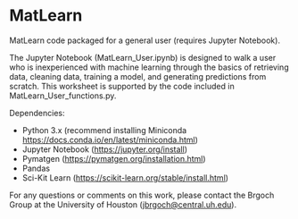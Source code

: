 # MatLearn
MatLearn code packaged for a general user (requires Jupyter Notebook).

The Jupyter Notebook (MatLearn_User.ipynb) is designed to walk a user who is inexperienced with machine learning through the basics of retrieving data, cleaning data, training a model, and generating predictions from scratch. This worksheet is supported by the code included in MatLearn_User_functions.py.

Dependencies:
- Python 3.x (recommend installing Miniconda https://docs.conda.io/en/latest/miniconda.html)
- Jupyter Notebook (https://jupyter.org/install)
- Pymatgen (https://pymatgen.org/installation.html)
- Pandas
- Sci-Kit Learn (https://scikit-learn.org/stable/install.html)

For any questions or comments on this work, please contact the Brgoch Group at the University of Houston (jbrgoch@central.uh.edu).
